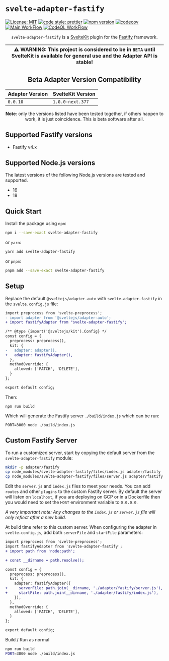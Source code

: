 # `svelte-adapter-fastify`

[![License: MIT](https://img.shields.io/badge/License-MIT-blue.svg)](LICENSE.md)
[![code style: prettier](https://img.shields.io/badge/code_style-prettier-ff69b4.svg)](https://github.com/prettier/prettier)
[![npm version](https://badge.fury.io/js/svelte-adapter-fastify.svg)](https://badge.fury.io/js/svelte-adapter-fastify)
[![codecov](https://codecov.io/gh/Asjas/svelte-adapter-fastify/branch/main/graph/badge.svg?token=IHWSO9MQ7B)](https://codecov.io/gh/Asjas/svelte-adapter-fastify)
[![Main WorkFlow](https://github.com/Asjas/svelte-adapter-fastify/actions/workflows/main.yml/badge.svg)](https://github.com/Asjas/svelte-adapter-fastify/actions/workflows/main.yml)
[![CodeQL WorkFlow](https://github.com/Asjas/svelte-adapter-fastify/actions/workflows/codeql-analysis.yml/badge.svg)](https://github.com/Asjas/svelte-adapter-fastify/actions/workflows/codeql-analysis.yml)

<div align="center">

`svelte-adapter-fastify` is a [SvelteKit](https://kit.svelte.dev/docs/introduction) plugin for the
[Fastify](https://github.com/fastify/fastify) framework.

| :warning: WARNING: This project is considered to be in `BETA` until SvelteKit is available for general use and the Adapter API is stable! |
| ----------------------------------------------------------------------------------------------------------------------------------------- |

## Beta Adapter Version Compatibility

| Adapter Version | SvelteKit Version |
| --------------- | ----------------- |
| `0.0.10`        | `1.0.0-next.377`  |

**Note**: only the versions listed have been tested together, if others happen to work, it is just coincidence. This is
beta software after all.

</div>

## Supported Fastify versions

- Fastify v4.x

## Supported Node.js versions

The latest versions of the following Node.js versions are tested and supported.

- 16
- 18

## Quick Start

Install the package using `npm`:

```sh
npm i --save-exact svelte-adapter-fastify
```

or `yarn`:

```sh
yarn add svelte-adapter-fastify
```

or `pnpm`:

```sh
pnpm add --save-exact svelte-adapter-fastify
```

## Setup

Replace the default `@sveltejs/adapter-auto` with `svelte-adapter-fastify` in the `svelte.config.js` file:

```diff
import preprocess from 'svelte-preprocess';
- import adapter from '@sveltejs/adapter-auto';
+ import fastifyAdapter from "svelte-adapter-fastify";

/** @type {import('@sveltejs/kit').Config} */
const config = {
  preprocess: preprocess(),
  kit: {
-   adapter: adapter(),
+   adapter: fastifyAdapter(),
  },
  methodOverride: {
    allowed: ['PATCH', 'DELETE'],
  }
};

export default config;
```

Then:

```
npm run build
```

Which will generate the Fastify server `./build/index.js` which can be run:

```
PORT=3000 node ./build/index.js
```

## Custom Fastify Server

To run a customized server, start by copying the default server from the `svelte-adapter-fastify` module:

```sh
mkdir -p adapter/fastify
cp node_modules/svelte-adapter-fastify/files/index.js adapter/fastify
cp node_modules/svelte-adapter-fastify/files/server.js adapter/fastify
```

Edit the `server.js` and `index.js` files to meet your needs. You can add `routes` and other `plugins` to the custom
Fastify server. By default the server will listen on `localhost`, if you are deploying on GCP or in a Dockerfile then
you would need to set the `HOST` environment variable to `0.0.0.0`.

_A very important note: Any changes to the `index.js` or `server.js` file will only reflect after a new build._

At build time refer to this custom server. When configuring the adapter in `svelte.config.js`, add both `serverFile` and
`startFile` parameters:

```diff
import preprocess from 'svelte-preprocess';
import fastifyAdapter from 'svelte-adapter-fastify';
+ import path from 'node:path';

+ const __dirname = path.resolve();

const config = {
  preprocess: preprocess(),
  kit: {
    adapter: fastifyAdapter({
+     serverFile: path.join(__dirname, './adapter/fastify/server.js'),
+     startFile: path.join(__dirname, './adapter/fastify/index.js'),
    }),
  },
  methodOverride: {
    allowed: ['PATCH', 'DELETE'],
  }
};

export default config;
```

Build / Run as normal

```sh
npm run build
PORT=3000 node ./build/index.js
```
